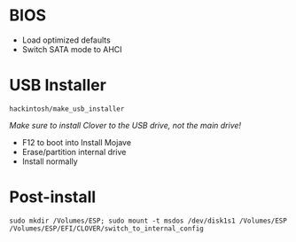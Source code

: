 # BIOS

- Load optimized defaults
- Switch SATA mode to AHCI

# USB Installer

`hackintosh/make_usb_installer`

*Make sure to install Clover to the USB drive, not the main drive!*

- F12 to boot into Install Mojave
- Erase/partition internal drive
- Install normally

# Post-install

```
sudo mkdir /Volumes/ESP; sudo mount -t msdos /dev/disk1s1 /Volumes/ESP
/Volumes/ESP/EFI/CLOVER/switch_to_internal_config
```
